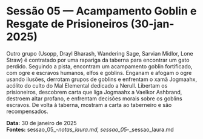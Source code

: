# Sessão 05 — Acampamento Goblin e Resgate de Prisioneiros (30-jan-2025)

Outro grupo (Usopp, Drayl Bharash, Wandering Sage, Sarvian Midlor, Lone Straw) é contratado por uma rapariga da taberna para encontrar um gato perdido. Seguindo a pista, encontram um acampamento goblin fortificado, com ogre e escravos humanos, elfos e goblins. Enganam e afogam o ogre usando ilusões, derrotam grupos de goblins e enfrentam o xamã Jogmaahx, acólito do culto do Mal Elemental dedicado a Nerull. Libertam os prisioneiros, descobrem carta que liga Jogmaahx a Vaelkor Ashbrand, destroem altar profano, e enfrentam decisões morais sobre os goblins escravos. De volta à taberna, mostram a carta ao taberneiro e são recompensados.

**Data:** 30 de janeiro de 2025  
**Fontes:** sessao_05_-_notas_laura.md, sessao_05_-_sessao_laura.md  
